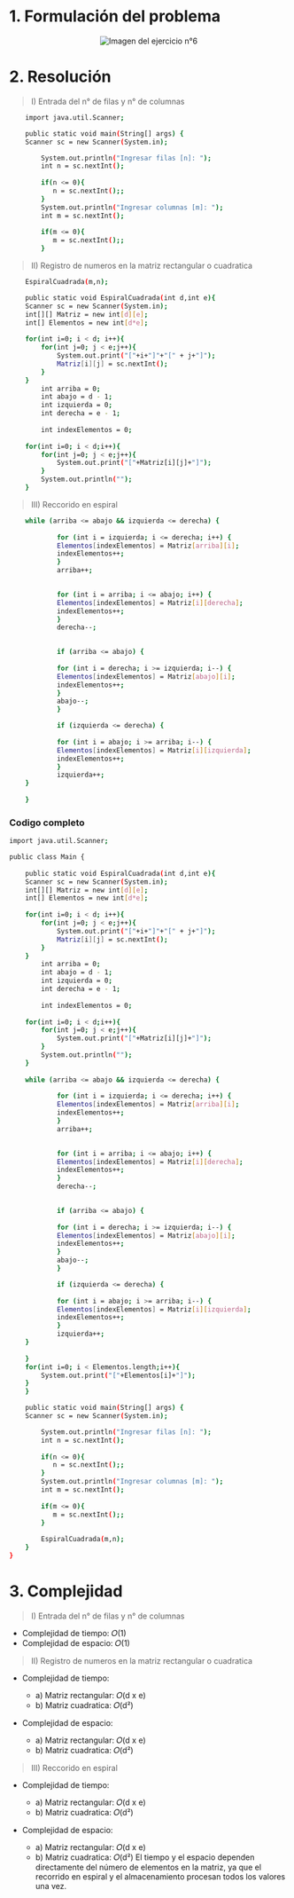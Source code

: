 # 1. Formulación del problema

<p align="center">
  <img src="image.png" alt="Imagen del ejercicio n°6" />
</p>



# 2. Resolución

> I) Entrada del n° de filas y n° de columnas

```bash
    import java.util.Scanner;
```

```bash
    public static void main(String[] args) {
    Scanner sc = new Scanner(System.in);

        System.out.println("Ingresar filas [n]: ");
        int n = sc.nextInt();
        
        if(n <= 0){
           n = sc.nextInt();;
        }  
        System.out.println("Ingresar columnas [m]: ");
        int m = sc.nextInt();
        
        if(m <= 0){
           m = sc.nextInt();;
        }
```
> II) Registro de numeros en la matriz rectangular o cuadratica

```bash
    EspiralCuadrada(m,n);      
```

```bash
    public static void EspiralCuadrada(int d,int e){
    Scanner sc = new Scanner(System.in);    
    int[][] Matriz = new int[d][e];
    int[] Elementos = new int[d*e];
    
    for(int i=0; i < d; i++){
        for(int j=0; j < e;j++){
            System.out.print("["+i+"]"+"[" + j+"]");
            Matriz[i][j] = sc.nextInt();           
        }
    }    
        int arriba = 0;
        int abajo = d - 1;
        int izquierda = 0;
        int derecha = e - 1;
        
        int indexElementos = 0;
        
    for(int i=0; i < d;i++){
        for(int j=0; j < e;j++){
            System.out.print("["+Matriz[i][j]+"]");
        }
        System.out.println("");
    }
```
> III) Reccorido en espiral



```bash
    while (arriba <= abajo && izquierda <= derecha) {
           
            for (int i = izquierda; i <= derecha; i++) {
            Elementos[indexElementos] = Matriz[arriba][i]; 
            indexElementos++;    
            }
            arriba++;

     
            for (int i = arriba; i <= abajo; i++) {
            Elementos[indexElementos] = Matriz[i][derecha];    
            indexElementos++;       
            }
            derecha--; 

 
            if (arriba <= abajo) {
            
            for (int i = derecha; i >= izquierda; i--) {
            Elementos[indexElementos] = Matriz[abajo][i];  
            indexElementos++;      
            }
            abajo--; 
            }

            if (izquierda <= derecha) {
              
            for (int i = abajo; i >= arriba; i--) {
            Elementos[indexElementos] = Matriz[i][izquierda];      
            indexElementos++;      
            }
            izquierda++;   
    }   
    
    }
```

### Codigo completo

```bash
import java.util.Scanner;

public class Main {
    
    public static void EspiralCuadrada(int d,int e){
    Scanner sc = new Scanner(System.in);    
    int[][] Matriz = new int[d][e];
    int[] Elementos = new int[d*e];
    
    for(int i=0; i < d; i++){
        for(int j=0; j < e;j++){
            System.out.print("["+i+"]"+"[" + j+"]");
            Matriz[i][j] = sc.nextInt();           
        }
    }    
        int arriba = 0;
        int abajo = d - 1;
        int izquierda = 0;
        int derecha = e - 1;
        
        int indexElementos = 0;
        
    for(int i=0; i < d;i++){
        for(int j=0; j < e;j++){
            System.out.print("["+Matriz[i][j]+"]");
        }
        System.out.println("");
    }
        
    while (arriba <= abajo && izquierda <= derecha) {
           
            for (int i = izquierda; i <= derecha; i++) {
            Elementos[indexElementos] = Matriz[arriba][i]; 
            indexElementos++;    
            }
            arriba++;

     
            for (int i = arriba; i <= abajo; i++) {
            Elementos[indexElementos] = Matriz[i][derecha];    
            indexElementos++;       
            }
            derecha--; 

 
            if (arriba <= abajo) {
            
            for (int i = derecha; i >= izquierda; i--) {
            Elementos[indexElementos] = Matriz[abajo][i];  
            indexElementos++;      
            }
            abajo--; 
            }

            if (izquierda <= derecha) {
              
            for (int i = abajo; i >= arriba; i--) {
            Elementos[indexElementos] = Matriz[i][izquierda];      
            indexElementos++;      
            }
            izquierda++;   
    }   
    
    }
    for(int i=0; i < Elementos.length;i++){
        System.out.print("["+Elementos[i]+"]");
    }
    }

    public static void main(String[] args) {
    Scanner sc = new Scanner(System.in);

        System.out.println("Ingresar filas [n]: ");
        int n = sc.nextInt();
        
        if(n <= 0){
           n = sc.nextInt();;
        }  
        System.out.println("Ingresar columnas [m]: ");
        int m = sc.nextInt();
        
        if(m <= 0){
           m = sc.nextInt();;
        }
        
        EspiralCuadrada(m,n);      
    }
}
```
# 3. Complejidad

> I) Entrada del n° de filas y n° de columnas

- Complejidad de tiempo: 𝑂(1)
- Complejidad de espacio: 𝑂(1)

> II) Registro de numeros en la matriz rectangular o cuadratica

- Complejidad de tiempo:
  - a) Matriz rectangular: 𝑂(d x e)
  - b) Matriz cuadratica: 𝑂(d²)
  
- Complejidad de espacio:
  - a) Matriz rectangular: 𝑂(d x e)
  - b) Matriz cuadratica: 𝑂(d²)   

> III) Reccorido en espiral
- Complejidad de tiempo:
  - a) Matriz rectangular: 𝑂(d x e)
  - b) Matriz cuadratica: 𝑂(d²)
  
- Complejidad de espacio:
  - a) Matriz rectangular: 𝑂(d x e)
  - b) Matriz cuadratica: 𝑂(d²)
El tiempo y el espacio dependen directamente del número de elementos en la matriz, ya que el recorrido en espiral y el almacenamiento procesan todos los valores una vez.
